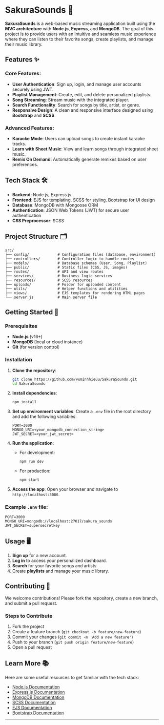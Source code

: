 
# SakuraSounds 🎵

**SakuraSounds** is a web-based music streaming application built using the **MVC architecture** with **Node.js**, **Express**, and **MongoDB**. The goal of this project is to provide users with an intuitive and seamless music experience where they can listen to their favorite songs, create playlists, and manage their music library.

## Features ✨

### Core Features:
- **User Authentication**: Sign up, login, and manage user accounts securely using JWT.
- **Playlist Management**: Create, edit, and delete personalized playlists.
- **Song Streaming**: Stream music with the integrated player.
- **Search Functionality**: Search for songs by title, artist, or genre.
- **Responsive Design**: A clean and responsive interface designed using **Bootstrap** and **SCSS**.

### Advanced Features:
- **Karaoke Mode**: Users can upload songs to create instant karaoke tracks.
- **Learn with Sheet Music**: View and learn songs through integrated sheet music.
- **Remix On Demand**: Automatically generate remixes based on user preferences.

## Tech Stack 🛠️

- **Backend**: Node.js, Express.js
- **Frontend**: EJS for templating, SCSS for styling, Bootstrap for UI design
- **Database**: MongoDB with Mongoose ORM
- **Authentication**: JSON Web Tokens (JWT) for secure user authentication
- **CSS Preprocessor**: SCSS

## Project Structure 🗂️

```plaintext
src/
├── config/             # Configuration files (database, environment)
├── controllers/        # Controller logic to handle routes
├── models/             # Database schemas (User, Song, Playlist)
├── public/             # Static files (CSS, JS, images)
├── routes/             # API and view routes
├── services/           # Business logic services
├── resources/          # SCSS resources
├── uploads/            # Folder for uploaded content
├── utils/              # Helper functions and utilities
├── views/              # EJS templates for rendering HTML pages  
└── server.js           # Main server file
```

## Getting Started 🚀

### Prerequisites

- **Node.js** (v16+)
- **MongoDB** (local or cloud instance)
- **Git** (for version control)

### Installation

1. **Clone the repository**:
   ```bash
   git clone https://github.com/vuminhhieuu/SakuraSounds.git
   cd SakuraSounds
   ```

2. **Install dependencies**:
   ```bash
   npm install
   ```

3. **Set up environment variables**:
   Create a `.env` file in the root directory and add the following variables:
   ```plaintext
   PORT=3000
   MONGO_URI=<your_mongodb_connection_string>
   JWT_SECRET=<your_jwt_secret>
   ```

4. **Run the application**:
   - For development:
     ```bash
     npm run dev
     ```
   - For production:
     ```bash
     npm start
     ```

5. **Access the app**: Open your browser and navigate to `http://localhost:3000`.

### Example `.env` file:
```plaintext
PORT=3000
MONGO_URI=mongodb://localhost:27017/sakura_sounds
JWT_SECRET=supersecretkey
```

## Usage 🖥️

1. **Sign up** for a new account.
2. **Log in** to access your personalized dashboard.
3. **Search** for your favorite songs and artists.
4. Create **playlists** and manage your music library.

## Contributing 🤝

We welcome contributions! Please fork the repository, create a new branch, and submit a pull request.

### Steps to Contribute

1. Fork the project
2. Create a feature branch (`git checkout -b feature/new-feature`)
3. Commit your changes (`git commit -m 'Add a new feature'`)
4. Push to your branch (`git push origin feature/new-feature`)
5. Open a pull request

## Learn More 📚

Here are some useful resources to get familiar with the tech stack:
- [Node.js Documentation](https://nodejs.org/en/docs/)
- [Express.js Documentation](https://expressjs.com/)
- [MongoDB Documentation](https://www.mongodb.com/docs/)
- [SCSS Documentation](https://sass-lang.com/documentation)
- [EJS Documentation](https://ejs.co/)
- [Bootstrap Documentation](https://getbootstrap.com/)

---
